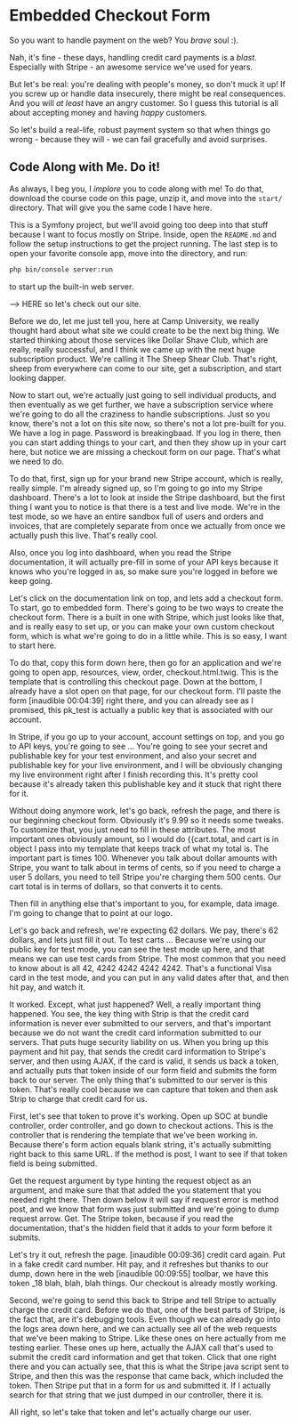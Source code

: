 # Embedded Checkout Form

So you want to handle payment on the web? You *brave* soul :).

Nah, it's fine - these days, handling credit card payments is a *blast*. Especially
with Stripe - an awesome service we've used for years.

But let's be real: you're dealing with people's money, so don't muck it up! If you
screw up or handle data insecurely, there might be real consequences. And you will
*at least* have an angry customer. So I guess this tutorial is all about accepting
money and having *happy* customers.

So let's build a real-life, robust payment system so that when things go wrong - because
they will - we can fail gracefully and avoid surprises.

## Code Along with Me. Do it!

As always, I beg you, I *implore* you to code along with me!
To do that, download the course code on this page, unzip it, and move into the `start/`
directory. That will give you the same code I have here.

This is a Symfony project, but we'll avoid going too deep into that stuff because
I want to focus mostly on Stripe. Inside, open the `README.md` and follow the setup
instructions to get the project running. The last step is to open your favorite console
app, move into the directory, and run:

```bash
php bin/console server:run
```

to start up the built-in web server.

--> HERE so let's check out our site.

Before we do, let me just tell you, here at Camp University, we really thought hard about what site we could create to be the next big thing. We started thinking about those services like Dollar Shave Club, which are really, really successful, and I think we came up with the next huge subscription product. We're calling it The Sheep Shear Club. That's right, sheep from everywhere can come to our site, get a subscription, and start looking dapper.

Now to start out, we're actually just going to sell individual products, and then eventually as we get further, we have a subscription service where we're going to do all the craziness to handle subscriptions. Just so you know, there's not a lot on this site now, so there's not a lot pre-built for you. We have a log in page. Password is breakingbaad. If you log in there, then you can start adding things to your cart, and then they show up in your cart here, but notice we are missing a checkout form on our page. That's what we need to do.

To do that, first, sign up for your brand new Stripe account, which is really, really simple. I'm already signed up, so I'm going to go into my Stripe dashboard. There's a lot to look at inside the Stripe dashboard, but the first thing I want you to notice is that there is a test and live mode. We're in the test mode, so we have an entire sandbox full of users and orders and invoices, that are completely separate from once we actually from once we actually push this live. That's really cool.

Also, once you log into dashboard, when you read the Stripe documentation, it will actually pre-fill in some of your API keys because it knows who you're logged in as, so make sure you're logged in before we keep going.

Let's click on the documentation link on top, and lets add a checkout form. To start, go to embedded form. There's going to be two ways to create the checkout form. There is a built in one with Stripe, which just looks like that, and is really easy to set up, or you can make your own custom checkout form, which is what we're going to do in a little while. This is so easy, I want to start here.

To do that, copy this form down here, then go for an application and we're going to open app, resources, view, order, checkout.html.twig. This is the template that is controlling this checkout page. Down at the bottom, I already have a slot open on that page, for our checkout form. I'll paste the form [inaudible 00:04:39] right there, and you can already see as I promised, this pk_test is actually a public key that is associated with our account.

In Stripe, if you go up to your account, account settings on top, and you go to API keys, you're going to see ... You're going to see your secret and publishable key for your test environment, and also your secret and publishable key for your live environment, and I will be obviously changing my live environment right after I finish recording this. It's pretty cool because it's already taken this publishable key and it stuck that right there for it.

Without doing anymore work, let's go back, refresh the page, and there is our beginning checkout form. Obviously it's 9.99 so it needs some tweaks. To customize that, you just need to fill in these attributes. The most important ones obviously amount, so I would do {{cart.total, and cart is in object I pass into my template that keeps track of what my total is. The important part is times 100. Whenever you talk about dollar amounts with Stripe, you want to talk about in terms of cents, so if you need to charge a user 5 dollars, you need to tell Stripe you're charging them 500 cents. Our cart total is in terms of dollars, so that converts it to cents.

Then fill in anything else that's important to you, for example, data image. I'm going to change that to point at our logo.

Let's go back and refresh, we're expecting 62 dollars. We pay, there's 62 dollars, and lets just fill it out. To test carts ... Because we're using our public key for test mode, you can see the test mode up here, and that means we can use test cards from Stripe. The most common that you need to know about is all 42, 4242 4242 4242 4242. That's a functional Visa card in the test mode, and you can put in any valid dates after that, and then hit pay, and watch it.

It worked. Except, what just happened? Well, a really important thing happened. You see, the key thing with Strip is that the credit card information is never ever submitted to our servers, and that's important because we do not want the credit card information submitted to our servers. That puts huge security liability on us. When you bring up this payment and hit pay, that sends the credit card information to Stripe's server, and then using AJAX, if the card is valid, it sends us back a token, and actually puts that token inside of our form field and submits the form back to our server. The only thing that's submitted to our server is this token. That's really cool because we can capture that token and then ask Strip to charge that credit card for us.

First, let's see that token to prove it's working. Open up SOC at bundle controller, order controller, and go down to checkout actions. This is the controller that is rendering the template that we've been working in. Because there's form action equals blank string, it's actually submitting right back to this same URL. If the method is post, I want to see if that token field is being submitted.

Get the request argument by type hinting the request object as an argument, and make sure that that added the you statement that you needed right there. Then down below it will say if request error is method post, and we know that form was just submitted and we're going to dump request arrow. Get. The Stripe token, because if you read the documentation, that's the hidden field that it adds to your form before it submits.

Let's try it out, refresh the page. [inaudible 00:09:36] credit card again. Put in a fake credit card number. Hit pay, and it refreshes but thanks to our dump, down here in the web [inaudible 00:09:55] toolbar, we have this token _18 blah, blah, blah things. Our checkout is already mostly working.

Second, we're going to send this back to Stripe and tell Stripe to actually charge the credit card. Before we do that, one of the best parts of Stripe, is the fact that, are it's debugging tools. Even though we can already go into the logs area down here, and we can actually see all of the web requests that we've been making to Stripe. Like these ones on here actually from me testing earlier. These ones up here, actually the AJAX call that's used to submit the credit card information and get that token. Click that one right there and you can actually see, that this is what the Stripe java script sent to Stripe, and then this was the response that came back, which included the token. Then Stripe put that in a form for us and submitted it. If I actually search for that string that we just dumped in our controller, there it is.

All right, so let's take that token and let's actually charge our user.
